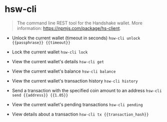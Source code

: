 # hsw-cli
> The command line REST tool for the Handshake wallet.
> More information: <https://npmjs.com/package/hs-client>.

- Unlock the current wallet (timeout in seconds)
`hsw-cli unlock {{passphrase}} {{timeout}}`

- Lock the current wallet
`hsw-cli lock`

- View the current wallet's details
`hsw-cli get`

- View the current wallet's balance
`hsw-cli balance`

- View the current wallet's transaction history
`hsw-cli history`

- Send a transaction with the specified coin amount to an address
`hsw-cli send {{address}} {{1.05}}`

- View the current wallet's pending transactions
`hsw-cli pending`

- View details about a transaction
`hsw-cli tx {{transaction_hash}}`
